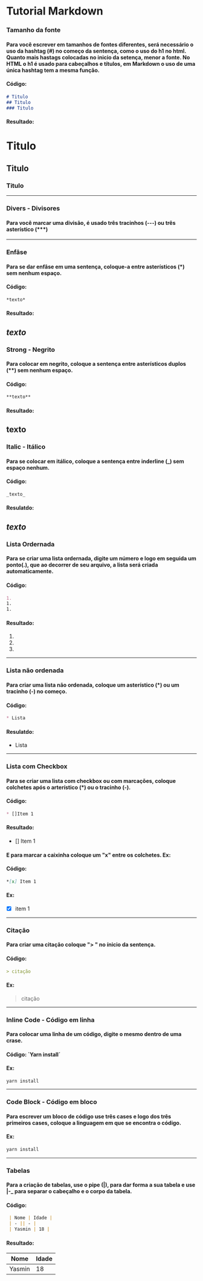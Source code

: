# Tutorial Markdown
### **Tamanho da fonte**
#### Para você escrever em tamanhos de fontes diferentes, será necessário o uso da hashtag (#) no começo da sentença, como o uso do h1 no html. Quanto mais hastags colocadas no inicio da setença, menor a fonte. No HTML o h1 é usado para cabeçalhos e títulos, em Markdown o uso de uma única hashtag tem a mesma função. 
#### Código:
```Markdown
# Titulo
## Titulo
### Titulo
```
#### Resultado: 

# Titulo 
## Titulo
### Titulo
---
### **Divers - Divisores**
#### Para você marcar uma divisão, é usado três tracinhos (---) ou três asterístico (***)
---
### **Enfâse**
#### Para se dar enfâse em uma sentença, coloque-a entre asterísticos (*) sem nenhum espaço. 
#### Código:
```Markdown
*texto*
```
#### Resultado:
*texto*
---
### **Strong - Negrito**
#### Para colocar em negrito, coloque a sentença entre asterísticos duplos (**) sem nenhum espaço. 
#### Código: 
```Markdown
**texto**
```
#### Resultado:
**texto**
---
### **Italic - Itálico**
#### Para se colocar em itálico, coloque a sentença entre inderline (_) sem espaço nenhum.  
#### Código:
```Markdown
_texto_
```
#### Resulatdo:
_texto_
---
### **Lista Ordernada**
#### Para se criar uma lista ordernada, digite um número e logo em seguida um ponto(.), que ao decorrer de seu arquivo, a lista será criada automaticamente. 
#### Código: 
```Markdown
1. 
1.
1.
```
#### Resultado: 
1.
1.
1.
---
### **Lista não ordenada**
#### Para criar uma lista não ordenada, coloque um asterístico (*) ou um tracinho (-) no começo.
#### Código: 
```Markdown
* Lista
```
#### Resulatdo: 
* Lista

---
### **Lista com Checkbox**
#### Para se criar uma lista com checkbox ou com marcações, coloque colchetes após o arterístico (*) ou o tracinho (-). 
#### Código: 
```Markdown
* []Item 1
```
#### Resultado:
* [] Item 1

#### E para marcar a caixinha coloque um "x" entre os colchetes. Ex: 
#### Código: 
```Markdown
*[x] Item 1
``` 
#### Ex: 
* [x] item 1

---
### **Citação**
#### Para criar uma citação coloque "> " no ínicio da sentença. 
#### Código: 
```Markdown
> citação
```
#### Ex:
> citação
---
### **Inline Code - Código em linha**
#### Para colocar uma linha de um código, digite o mesmo dentro de uma crase.
#### Código: `Yarn install´
#### Ex:
`yarn install`

---
### **Code Block - Código em bloco**
#### Para escrever um bloco de código use três cases e logo dos três primeiros cases, coloque a linguagem em que se encontra o código.
####
#### Ex:
 ```Bash
 yarn install
```
---
### **Tabelas**
#### Para a criação de tabelas, use o pipe (|), para dar forma a sua tabela e use |-_ para separar o cabeçalho e o corpo da tabela.
#### Código: 
```Markdown
 | Nome | Idade |
 | - || - |
 | Yasmin | 18 |
```
#### Resultado:

| Nome | Idade |
| - | - |
| Yasmin | 18 |













